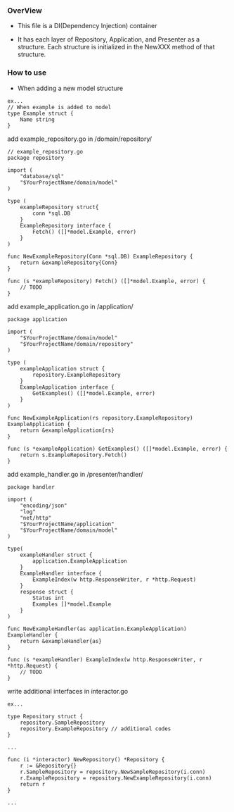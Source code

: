 ### OverView

- This file is a DI(Dependency Injection) container

- It has each layer of Repository, Application, and Presenter as a structure.
Each structure is initialized in the NewXXX method of that structure.

### How to use

- When adding a new model structure

```
ex... 
// When example is added to model
type Example struct {
    Name string
}
```

add example_repository.go in /domain/repository/ 

```
// example_repository.go
package repository

import (
	"database/sql"
	"$YourProjectName/domain/model"
)

type (
	exampleRepository struct{
		conn *sql.DB
	}
	ExampleRepository interface {
		Fetch() ([]*model.Example, error)
	}
)

func NewExampleRepository(Conn *sql.DB) ExampleRepository {
	return &exampleRepository{Conn}
}

func (s *exampleRepository) Fetch() ([]*model.Example, error) {
    // TODO
}
```

add example_application.go in /application/

```
package application

import (
	"$YourProjectName/domain/model"
	"$YourProjectName/domain/repository"
)

type (
	exampleApplication struct {
		repository.ExampleRepository
	}
	ExampleApplication interface {
		GetExamples() ([]*model.Example, error)
	}
)

func NewExampleApplication(rs repository.ExampleRepository) ExampleApplication {
	return &exampleApplication{rs}
}

func (s *exampleApplication) GetExamples() ([]*model.Example, error) {
	return s.ExampleRepository.Fetch()
}
```

add example_handler.go in /presenter/handler/

```
package handler

import (
	"encoding/json"
	"log"
	"net/http"
	"$YourProjectName/application"
	"$YourProjectName/domain/model"
)

type(
	exampleHandler struct {
		application.ExampleApplication
	}
	ExampleHandler interface {
		ExampleIndex(w http.ResponseWriter, r *http.Request)
	}
	response struct {
		Status int
		Examples []*model.Example
	}
)

func NewExampleHandler(as application.ExampleApplication) ExampleHandler {
	return &exampleHandler{as}
}

func (s *exampleHandler) ExampleIndex(w http.ResponseWriter, r *http.Request) {
    // TODO
}
```

write additional interfaces in interactor.go

```
ex...

type Repository struct {
	repository.SampleRepository
    repository.ExampleRepository // additional codes
}

...

func (i *interactor) NewRepository() *Repository {
	r := &Repository{}
	r.SampleRepository = repository.NewSampleRepository(i.conn)
	r.ExampleRepository = repository.NewExampleRepository(i.conn)
	return r
}

...

```